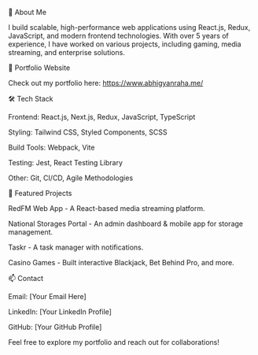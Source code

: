 🚀 About Me

I build scalable, high-performance web applications using React.js, Redux, JavaScript, and modern frontend technologies. With over 5 years of experience, I have worked on various projects, including gaming, media streaming, and enterprise solutions.

📌 Portfolio Website

Check out my portfolio here: https://www.abhigyanraha.me/

🛠️ Tech Stack

Frontend: React.js, Next.js, Redux, JavaScript, TypeScript

Styling: Tailwind CSS, Styled Components, SCSS

Build Tools: Webpack, Vite

Testing: Jest, React Testing Library

Other: Git, CI/CD, Agile Methodologies

📂 Featured Projects

RedFM Web App - A React-based media streaming platform.

National Storages Portal - An admin dashboard & mobile app for storage management.

Taskr - A task manager with notifications.

Casino Games - Built interactive Blackjack, Bet Behind Pro, and more.

📫 Contact

Email: [Your Email Here]

LinkedIn: [Your LinkedIn Profile]

GitHub: [Your GitHub Profile]

Feel free to explore my portfolio and reach out for collaborations!
